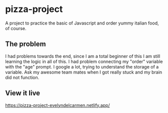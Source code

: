 # pizza-project

A project to practice the basic of Javascript and order yummy italian food, of course.

## The problem

I had problems towards the end, since I am a total beginner of this I am still learning the logic in all of this. I had problem connecting my "order" variable with the "age" prompt. I google a lot, trying to understand the storage of a variable. Ask my awesome team mates when I got really stuck and my brain did not function. 

## View it live

https://pizza-project-evelyndelcarmen.netlify.app/
